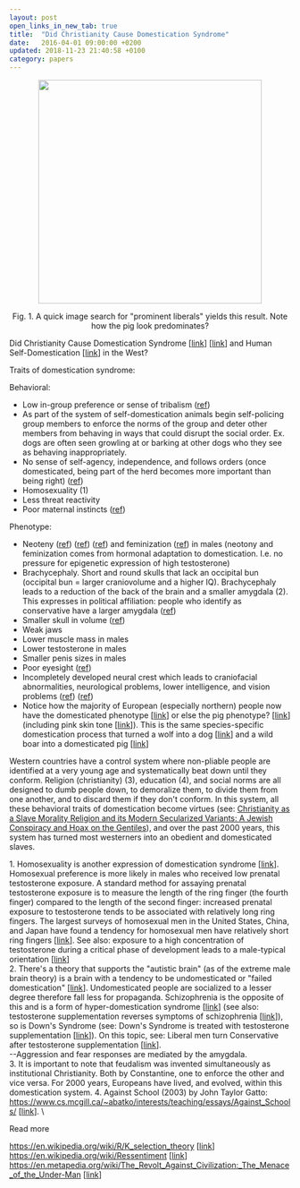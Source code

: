 ```yaml
---
layout: post
open_links_in_new_tab: true
title:  "Did Christianity Cause Domestication Syndrome"
date:   2016-04-01 09:00:00 +0200
updated: 2018-11-23 21:40:58 +0100
category: papers
---
```


<p align="center">
<img src="https://blogger.googleusercontent.com/img/b/R29vZ2xl/AVvXsEgHWOQYKN1dT7B0H6x8Sx2WLDtHViTUdyDCkLIh0XC71lNNAnmbToY6zUUapq9bKu-LLidHY0NwLejEaLSC0DDDq1HgO8aereBZk3mWs4OcbxiUUIcEJqX6BCktLNA7XGehlrMAt9C2InwTKN3BmOHs-MCyfxaTICSg-dOHMeMvsUniH3MH5zQWOya8NKY/s4000/collage.jpg" width="400">
</p>

<p align="center">Fig. 1. A quick image search for "prominent liberals" yields this result. Note how the pig look predominates?</p>

Did Christianity Cause Domestication Syndrome \[[link](https://en.wikipedia.org/wiki/Domestication_syndrome)\] \[[link](https://www.ncbi.nlm.nih.gov/pmc/articles/PMC5646786/#!po=8.25243)\] and Human Self-Domestication \[[link](https://en.wikipedia.org/wiki/Self-domestication)\] in the West?

Traits of domestication syndrome:

Behavioral:

*   Low in-group preference or sense of tribalism ([ref](https://www.sciencedirect.com/science/article/pii/S0376635723000888))
*   As part of the system of self-domestication animals begin self-policing group members to enforce the norms of the group and deter other members from behaving in ways that could disrupt the social order. Ex. dogs are often seen growling at or barking at other dogs who they see as behaving inappropriately.
*   No sense of self-agency, independence, and follows orders (once domesticated, being part of the herd becomes more important than being right) ([ref](https://link.springer.com/article/10.1007/s40656-020-00315-0))
*   Homosexuality (1)
*   Less threat reactivity
*   Poor maternal instincts ([ref](https://www.ncbi.nlm.nih.gov/pmc/articles/PMC5857534/))

Phenotype:

*   Neoteny ([ref](https://www.ncbi.nlm.nih.gov/pmc/articles/PMC4096361/)) ([ref](https://www.ncbi.nlm.nih.gov/pmc/articles/PMC5646786/)) ([ref](https://incels.wiki/w/Neoteny)) and feminization ([ref](https://incels.wiki/w/Feminization)) in males (neotony and feminization comes from hormonal adaptation to domestication. I.e. no pressure for epigenetic expression of high testosterone)
*   Brachycephaly. Short and round skulls that lack an occipital bun (occipital bun = larger craniovolume and a higher IQ). Brachycephaly leads to a reduction of the back of the brain and a smaller amygdala (2). This expresses in political affiliation: people who identify as conservative have a larger amygdala ([ref](https://phys.org/news/2024-09-political-ideology-differences-brain-previously.html)) 
*   Smaller skull in volume ([ref](https://www.ncbi.nlm.nih.gov/pmc/articles/PMC5646786/#!po=8.25243/))
*   Weak jaws
*   Lower muscle mass in males
*   Lower testosterone in males
*   Smaller penis sizes in males
*   Poor eyesight ([ref](https://books.google.ca/books?id=hEy4AAAAIAAJ&redir_esc=y))
*   Incompletely developed neural crest which leads to craniofacial abnormalities, neurological problems, lower intelligence, and vision problems ([ref](https://pmc.ncbi.nlm.nih.gov/articles/PMC8633094/)) ([ref](https://www.sciencedaily.com/releases/2014/07/140714100122.htm/))
*   Notice how the majority of European (especially northern) people now have the domesticated phenotype \[[link](http://humanphenotypes.net/basic/Alpinid.html)\] or else the pig phenotype? \[[link](http://humanphenotypes.net/Borreby.html)\] (including pink skin tone \[[link](https://en.wikipedia.org/wiki/Piebald)\]). This is the same species-specific domestication process that turned a wolf into a dog \[[link](https://blogger.googleusercontent.com/img/b/R29vZ2xl/AVvXsEgeSGC_O5_OZYOjFaf9X2b3IGFI2pMPPPILGE2rzzUWfYxgxFatcP81ZTa6BPMn4xLUPjASDJX41whJGBZgGuMefddh-OXbKLzeChjUF2K4uQaVMMEI1A__HSnsL1LfRbxFQm2RdSt-4RLcGAXqokw5E54pW4i8OXTsScuMdgeSLkDAVtuiwpOxXMyWl9E/s1500/wolfvsdog.jpg)\] and a wild boar into a domesticated pig \[[link](https://blogger.googleusercontent.com/img/b/R29vZ2xl/AVvXsEgT_wCGxsxJY-7-NPKEliqxVFLud2sWiXE_wFQr7tS1G3-hqk2kmZzoy1UaKbN8kq8RCrFb6SygHVRWNGMjCC93zNc7w1nYX0oQypFf-sEenu_XjIE-GVHUU7uLXydpcjQKdilC2zmowNn4yGvsO8MqAwYyjdQgUpem4CjnFFaF7D_47oI42wyzaagTRnI/s1536/wild-boar-vs-pig-collage.jpg)\]

Western countries have a control system where non-pliable people are identified at a very young age and systematically beat down until they conform. Religion (christianity) (3), education (4), and social norms are all designed to dumb people down, to demoralize them, to divide them from one another, and to discard them if they don't conform. In this system, all these behavioral traits of domestication become virtues (see: [Christianity as a Slave Morality Religion and its Modern Secularized Variants: A Jewish Conspiracy and Hoax on the Gentiles](https://christcuck.org/christianity-and-its-secularized-variants/)), and over the past 2000 years, this system has turned most westerners into an obedient and domesticated slaves. 

1\. Homosexuality is another expression of domestication syndrome [[link](https://www.frontiersin.org/journals/psychology/articles/10.3389/fpsyg.2019.02955/full)]. Homosexual preference is more likely in males who received low prenatal testosterone exposure. A standard method for assaying prenatal testosterone exposure is to measure the length of the ring finger (the fourth finger) compared to the length of the second finger: increased prenatal exposure to testosterone tends to be associated with relatively long ring fingers. The largest surveys of homosexual men in the United States, China, and Japan have found a tendency for homosexual men have relatively short ring fingers [[link](https://pubmed.ncbi.nlm.nih.gov/12872893/)]. See also: exposure to a high concentration of testosterone during a critical phase of development leads to a male-typical orientation [[link](https://pmc.ncbi.nlm.nih.gov/articles/PMC3739566/)] \
2\. There's a theory that supports the "autistic brain" (as of the extreme male brain theory) is a brain with a tendency to be undomesticated or "failed domestication" [[link](https://www.psychologytoday.com/gb/blog/the-imprinted-brain/201608/autism-and-domestication-syndrome-in-humans)\]. Undomesticated people are socialized to a lesser degree therefore fall less for propaganda. Schizophrenia is the opposite of this and is a form of hyper-domestication syndrome [[link](https://www.psychologytoday.com/us/blog/the-imprinted-brain/201609/schizophrenics-hyper-domesticated-humans)] (see also: testosterone supplementation reverses symptoms of schizophrenia [[link](https://pubmed.ncbi.nlm.nih.gov/18626263/)\]), so is Down's Syndrome (see: Down's Syndrome is treated with testosterone supplementation [[link](https://www.theguardian.com/society/2022/sep/01/hormone-therapy-may-boost-brain-function-for-people-with-downs-syndrome-study-finds)]). On this topic, see: Liberal men turn Conservative after testosterone supplementation [[link](https://www.openicpsr.org/openicpsr/project/155441/version/V1/view)\]. \
--Aggression and fear responses are mediated by the amygdala. \
3\. It is important to note that feudalism was invented simultaneously as institutional Christianity. Both by Constantine, one to enforce the other and vice versa. For 2000 years, Europeans have lived, and evolved, within this domestication system.
4\. Against School (2003) by John Taylor Gatto: https://www.cs.mcgill.ca/~abatko/interests/teaching/essays/Against_Schools/ [[link](https://www.cs.mcgill.ca/~abatko/interests/teaching/essays/Against_Schools/)\]. \

Read more

https://en.wikipedia.org/wiki/R/K_selection_theory [[link](https://en.wikipedia.org/wiki/R/K_selection_theory)] \
https://en.wikipedia.org/wiki/Ressentiment [[link](https://en.wikipedia.org/wiki/R/K_selection_theory)] \
https://en.metapedia.org/wiki/The_Revolt_Against_Civilization:_The_Menace_of_the_Under-Man [[link](https://en.wikipedia.org/wiki/R/K_selection_theory)]
